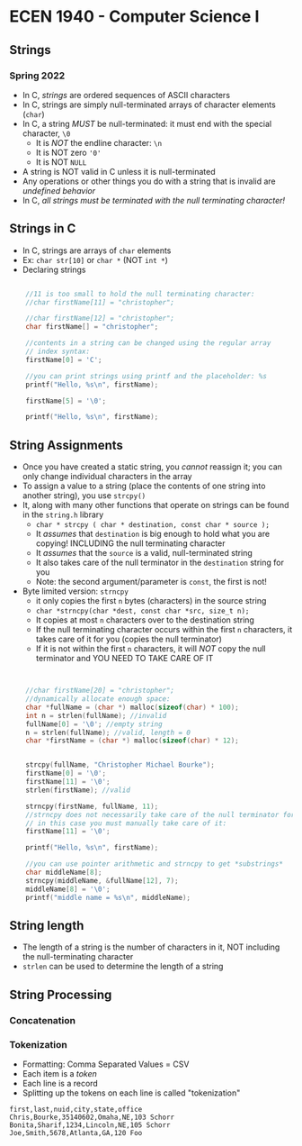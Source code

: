 
# ECEN 1940 - Computer Science I
## Strings
### Spring 2022

* In C, *strings* are ordered sequences of ASCII characters
* In C, strings are simply null-terminated arrays of character elements (`char`)
* In C, a string *MUST* be null-terminated: it must end with the special character, `\0`
  * It is *NOT* the endline character: `\n`
  * It is NOT zero `'0'`
  * It is NOT `NULL`
* A string is NOT valid in C unless it is null-terminated
* Any operations or other things you do with a string that is invalid are *undefined behavior*
* In C, *all strings must be terminated with the null terminating character!*

## Strings in C


* In C, strings are arrays of `char` elements
* Ex: `char str[10]` or `char *` (NOT `int *`)
* Declaring strings

```c

    //11 is too small to hold the null terminating character:
    //char firstName[11] = "christopher";

    //char firstName[12] = "christopher";
    char firstName[] = "christopher";

    //contents in a string can be changed using the regular array
    // index syntax:
    firstName[0] = 'C';

    //you can print strings using printf and the placeholder: %s
    printf("Hello, %s\n", firstName);

    firstName[5] = '\0';

    printf("Hello, %s\n", firstName);
```

## String Assignments

* Once you have created a static string, you *cannot* reassign it; you can only change individual characters in the array
* To assign a value to a string (place the contents of one string into another string), you use `strcpy()`
* It, along with many other functions that operate on strings can be found in the `string.h` library
  * `char * strcpy ( char * destination, const char * source );`
  * It *assumes* that `destination` is big enough to hold what you are copying!  INCLUDING the null terminating character
  * It *assumes* that the `source` is a valid, null-terminated string
  * It also takes care of the null terminator in the `destination` string for you
  * Note: the second argument/parameter is `const`, the first is not!
* Byte limited version: `strncpy`
  * it only copies the first `n` bytes (characters) in the source string
  * `char *strncpy(char *dest, const char *src, size_t n);`
  * It copies at most `n` characters over to the destination string
  * If the null terminating character occurs within the first `n` characters, it takes care of it for you (copies the null terminator)
  * If it is not within the first `n` characters, it will *NOT* copy the null terminator and YOU NEED TO TAKE CARE OF IT

```c


    //char firstName[20] = "christopher";
    //dynamically allocate enough space:
    char *fullName = (char *) malloc(sizeof(char) * 100);
    int n = strlen(fullName); //invalid
    fullName[0] = '\0'; //empty string
    n = strlen(fullName); //valid, length = 0
    char *firstName = (char *) malloc(sizeof(char) * 12);


    strcpy(fullName, "Christopher Michael Bourke");
    firstName[0] = '\0';
    firstName[11] = '\0';
    strlen(firstName); //valid

    strncpy(firstName, fullName, 11);
    //strncpy does not necessarily take care of the null terminator for you!
    // in this case you must manually take care of it:
    firstName[11] = '\0';

    printf("Hello, %s\n", firstName);

    //you can use pointer arithmetic and strncpy to get *substrings*
    char middleName[8];
    strncpy(middleName, &fullName[12], 7);
    middleName[8] = '\0';
    printf("middle name = %s\n", middleName);
```

## String length

* The length of a string is the number of characters in it, NOT including the null-terminating character
* `strlen` can be used to determine the length of a string

## String Processing

### Concatenation


### Tokenization

* Formatting: Comma Separated Values = CSV
* Each item is a *token*
* Each line is a record
* Splitting up the tokens on each line is called "tokenization"

```text
first,last,nuid,city,state,office
Chris,Bourke,35140602,Omaha,NE,103 Schorr
Bonita,Sharif,1234,Lincoln,NE,105 Schorr
Joe,Smith,5678,Atlanta,GA,120 Foo

```

```text








```
